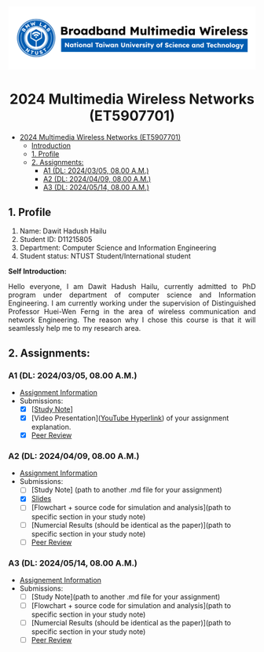 ![](./assets/lab-logo.jpg)

# <center> 2024 Multimedia Wireless Networks (ET5907701) </center>

- [ 2024 Multimedia Wireless Networks (ET5907701) ](#-2024-multimedia-wireless-networks-et5907701-)
  - [Introduction](#introduction)
  - [1. Profile](#1-profile)
  - [2. Assignments:](#2-assignments)
    - [A1 (DL: 2024/03/05, 08.00 A.M.)](#a1-dl-20240305-0800-am)
    - [A2 (DL: 2024/04/09, 08.00 A.M.)](#a2-dl-20240409-0800-am)
    - [A3 (DL: 2024/05/14, 08.00 A.M.)](#a3-dl-20240514-0800-am)

## 1. Profile
1. Name: Dawit Hadush Hailu
2. Student ID: D11215805
3. Department: Computer Science and Information Engineering 
4. Student status: NTUST Student/International student

**Self Introduction:**
<p align="justify">
Hello everyone, I am Dawit Hadush Hailu, currently admitted to PhD program under department of computer science and Information Engineering. I am currently working under the supervision of Distinguished Professor Huei-Wen Ferng in the area of wireless communication and network Engineering. The reason why I chose this course is that it will seamlessly help me to my research area.
</p>

## 2. Assignments:

### A1 (DL: 2024/03/05, 08.00 A.M.)
- [Assignment Information](https://github.com/bmw-ece-ntust/multimedia-wireless-network?tab=readme-ov-file#a1-deadline-35-0800-am)
- Submissions:
  - [x] [[Study Note](https://github.com/bmw-ece-ntust/multimedia-wireless-network/blob/2024-D11215805-Dawit-Hadush-Hailu/Study%20Note%201.md)]
  - [x] [Video Presentation]([YouTube Hyperlink](https://www.youtube.com/watch?v=XReCU_XM9Vo)) of your assignment explanation.
  - [x] [Peer Review](https://forms.gle/tPVAdfAc4hBiUtg88)

### A2 (DL: 2024/04/09, 08.00 A.M.)
- [Assignment Information](https://docs.google.com/presentation/d/1uqHR4iGw9zDzT5OVC8Nvimf9xAGJoOfn/edit#slide=id.p1)
- Submissions:
  - [ ] [Study Note] (path to another .md file for your assignment)
  - [x] [Slides](https://docs.google.com/presentation/d/1uqHR4iGw9zDzT5OVC8Nvimf9xAGJoOfn/edit#slide=id.p1)
  - [ ] [Flowchart + source code for simulation and analysis](path to specific section in your study note)
  - [ ] [Numercial Results (should be identical as the paper)](path to specific section in your study note)
  - [ ] [Peer Review](https://forms.gle/njd22Apu7ZGTbKzJ7)

### A3 (DL: 2024/05/14, 08.00 A.M.)
- [Assignement Information](https://github.com/bmw-ece-ntust/multimedia-wireless-network?tab=readme-ov-file#a3-deadline-514-0800-am)
- Submissions:
  - [ ] [Study Note](path to another .md file for your assignment)
  - [ ] [Flowchart + source code for simulation and analysis](path to specific section in your study note)
  - [ ] [Numercial Results (should be identical as the paper)](path to specific section in your study note)
  - [ ] [Peer Review](https://forms.gle/yVtjYqxZyRgcjbeE8)
